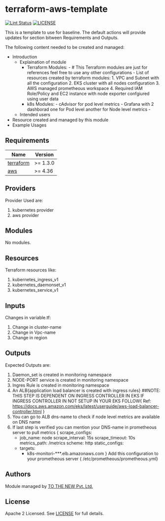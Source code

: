 # terraform-aws-template

[![Lint Status](https://github.com/tothenew/terraform-aws-template/workflows/Lint/badge.svg)](https://github.com/tothenew/terraform-aws-template/actions)
[![LICENSE](https://img.shields.io/github/license/tothenew/terraform-aws-template)](https://github.com/tothenew/terraform-aws-template/blob/master/LICENSE)

This is a template to use for baseline. The default actions will provide updates for section bitween Requirements and Outputs.

The following content needed to be created and managed:
 - Introduction
     - Explaination of module
       - Terraform Modules: 
               - # This Terraform modules are just for references feel free to use any other configurations
               - List of resources created by terraform modules:
                 1. VPC and Subnet with all the configuration
                 2. EKS cluster with all nodes configuration
                 3. AWS managed prometheous workspace
                 4. Required IAM Role/Policy and EC2 instance with node exporter confgiured using user data 
       - k8s Modules:
               - cAdvisor for pod level metrics
               - Grafana with 2 dashborad one for Pod level another for Node level metrics
               - 
     - Intended users
 - Resource created and managed by this module
 - Example Usages

<!-- BEGIN_TF_DOCS -->
## Requirements

| Name | Version |
|------|---------|
| <a name="requirement_terraform"></a> [terraform](#requirement\_terraform) | >= 1.3.0 |
| <a name="requirement_aws"></a> [aws](#requirement\_aws) | >= 4.36 |

## Providers

Provider Used are:
1. kubernetes provider
2. aws provider


## Modules

No modules.

## Resources

Terraform resources like:
  1. kubernetes_ingress_v1
  2. kubernetes_daemonset_v1
  3. kubernetes_service_v1

## Inputs

Changes in variable.tf:
  1. Change in cluster-name
  2. Change in Vpc-name
  3. Change in region

## Outputs

Expected Outputs are:
  1. Daemon_set is created in monitoring namespace
  2. NODE-PORT service is created in monitoring namespace
  3. Ingres Rule is created in monitoring namespace 
  4. An ALB{application load balancer is created with ingress rules} ##NOTE: THIS STEP IS DEPENDENT ON INGRESS CONTROLLER IN EKS IF INGRESS CONTROLLER IN NOT SETUP IN YOUR EKS FOLLOW{ Ref: https://docs.aws.amazon.com/eks/latest/userguide/aws-load-balancer-controller.html } 
  5. You can go to ALB dns-name to check if node level metrics are available on DNS name
  6. If last step is verified you can mention your DNS-name in prometheous server to pull metrics
    {
      scrape_configs:
        - job_name: node
          scrape_interval: 15s
          scrape_timeout: 10s
          metrics_path: /metrics
          scheme: http
          static_configs:
        - targets:
          - k8s-monitori-***.elb.amazonaws.com 
    }
    Add this configuration to your prometheous server { /etc/prometheous/prometheous.yml}



## Authors

Module managed by [TO THE NEW Pvt. Ltd.](https://github.com/tothenew)

## License

Apache 2 Licensed. See [LICENSE](https://github.com/tothenew/terraform-aws-template/blob/main/LICENSE) for full details.
